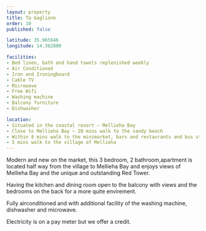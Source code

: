 ```yaml
---
layout: property
title: Ta Gaglione
order: 10
published: false

latitude: 35.965946
longitude: 14.362800

facilities:
- Bed linen, bath and hand towels replenished weekly
- Air Conditioned
- Iron and Ironingboard
- Cable TV
- Microwave
- Free Wifi
- Washing machine
- Balcony furniture
- Dishwasher

location:
- Situated in the coastal resort – Mellieha Bay
- Close to Mellieha Bay – 20 mins walk to the sandy beach
- Within 8 mins walk to the minimarket, bars and restaurants and bus stop
- 5 mins walk to the village of Mellieha
---
```


Modern and new on the market, this 3 bedroom, 2 bathroom,apartment is located half way from the village to Mellieha Bay and enjoys views of  Mellieha Bay and the unique and outstanding Red Tower.

Having the kitchen and dining room open to the balcony with views and the bedrooms on the back for a more quite envirement.

Fully airconditioned and with additional facility of the washing machine, dishwasher and microwave.

Electricity is on a pay meter but we offer a credit.